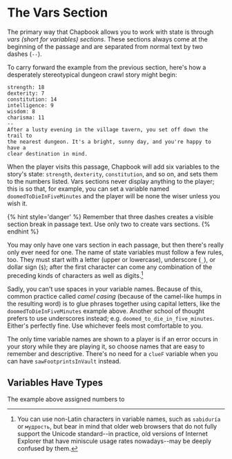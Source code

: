 # The Vars Section
The primary way that Chapbook allows you to work with state is through _vars (short for variables) sections_. These sections always come at the beginning of the passage and are separated from normal text by two dashes (`--`).

To carry forward the example from the previous section, here's how a desperately stereotypical dungeon crawl story might begin:

```
strength: 18
dexterity: 7
constitution: 14
intelligence: 9
wisdom: 8
charisma: 11
--
After a lusty evening in the village tavern, you set off down the trail to
the nearest dungeon. It's a bright, sunny day, and you're happy to have a
clear destination in mind.
```

When the player visits this passage, Chapbook will add six variables to the story's state: `strength`, `dexterity`, `constitution`, and so on, and sets them to the numbers listed. Vars sections never display anything to the player; this is so that, for example, you can set a variable named `doomedToDieInFiveMinutes` and the player will be none the wiser unless you wish it.

{% hint style='danger' %}
Remember that three dashes creates a visible section break in passage text. Use only two to create vars sections.
{% endhint %}

You may only have one vars section in each passage, but then there's really only ever need for one. The name of state variables must follow a few rules, too. They must start with a letter (upper or lowercase), underscore (`_`), or dollar sign (`$`); after the first character can come any combination of the preceding kinds of characters as well as digits.[^1]

Sadly, you can't use spaces in your variable names. Because of this, common practice called _camel casing_ (because of the camel-like humps in the resulting word) is to glue phrases together using capital letters, like the `doomedToDieInFiveMinutes` example above. Another school of thought prefers to use underscores instead; e.g. `doomed_to_die_in_five_minutes`. Either's perfectly fine. Use whichever feels most comfortable to you.

The only time variable names are shown to a player is if an error occurs in your story while they are playing it, so choose names that are easy to remember and descriptive. There's no need for a `clueF` variable when you can have `sawFootprintsInVault` instead.

## Variables Have Types
The example above assigned numbers to 

[^1]: You can use non-Latin characters in variable names, such as `sabiduría` or `мудрость`, but bear in mind that older web browsers that do not fully support the Unicode standard--in practice, old versions of Internet Explorer that have miniscule usage rates nowadays--may be deeply confused by them. 